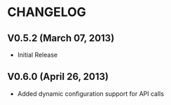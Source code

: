 CHANGELOG
========= 

V0.5.2 (March 07, 2013)
-----------------------

   * Initial Release

V0.6.0 (April 26, 2013)
-----------------------

   * Added dynamic configuration support for API calls

